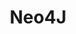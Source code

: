 ---
title: Neo4J
category: Serveurs
subcategory: Neo4J
permalink: /docs/serveurs/neo4j/
layout: category
---
